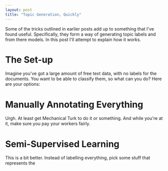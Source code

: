 ```yaml
---
layout: post
title: "Topic Generation, Quickly"
---
```


Some of the tricks outlined in earlier posts add up to something that I've found useful. Specifically, they form a way of generating topic labels and from there models.
In this post I'll attempt to explain how it works.

# The Set-up

Imagine you've got a large amount of free text data, with no labels for the documents. You want to be able to classify them, so what can you do? 
Here are your options:


# Manually Annotating Everything 

Urgh. At least get Mechanical Turk to do it or something. And while you're at it, make sure you pay your workers fairly.

# Semi-Supervised Learning

This is a bit better. Instead of labelling everything, pick some stuff that represents the 
